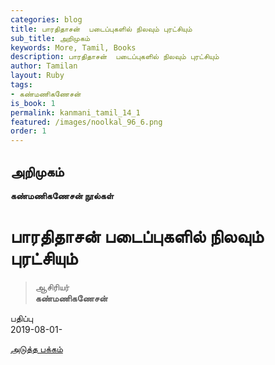 ```yaml
---
categories: blog
title: பாரதிதாசன்  படைப்புகளில் நிலவும் புரட்சியும்  
sub_title: அறிமுகம்
keywords: More, Tamil, Books
description: பாரதிதாசன்  படைப்புகளில் நிலவும் புரட்சியும்  
author: Tamilan
layout: Ruby
tags:
- கண்மணிகணேசன்
is_book: 1
permalink: kanmani_tamil_14_1
featured: /images/noolkal_96_6.png
order: 1
---
```



## அறிமுகம்

**கண்மணிகணேசன் நூல்கள்**

# பாரதிதாசன் படைப்புகளில் நிலவும் புரட்சியும்

> ஆசிரியர்  
>  **கண்மணிகணேசன்**

பதிப்பு  
2019-08-01-

[அடுத்த பக்கம்](kanmani_tamil_14_2)